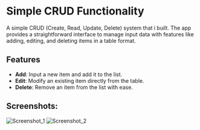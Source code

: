 # Simple CRUD Functionality 

A simple CRUD (Create, Read, Update, Delete) system that i built. The app provides a straightforward interface to manage input data with features like adding, editing, and deleting items in a table format.

## Features

- **Add**: Input a new item and add it to the list.
- **Edit**: Modify an existing item directly from the table.
- **Delete**: Remove an item from the list with ease.


## Screenshots:
![Screenshot_1](https://github.com/user-attachments/assets/9db1c708-a4fe-4fb5-b66b-f0a7f62a3e2d)
![Screenshot_2](https://github.com/user-attachments/assets/c13e38cd-a99e-4cf8-abe9-0bbc63087f47)
